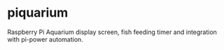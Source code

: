 # piquarium
Raspberry Pi Aquarium display screen, fish feeding timer and integration with pi-power automation.
